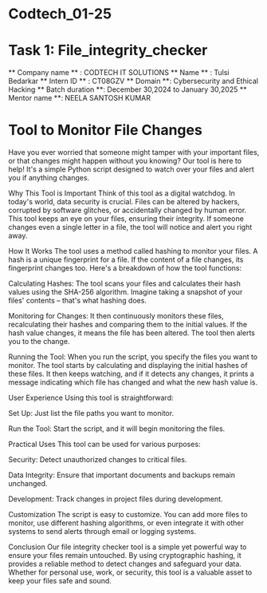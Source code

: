 # Codtech_01-25
# Task 1: File_integrity_checker 
** Company name ** : CODTECH IT SOLUTIONS 
** Name ** : Tulsi Bedarkar
** Intern ID ** : CT08GZV
** Domain **: Cybersecurity and Ethical Hacking
** Batch duration **: December 30,2024 to January 30,2025
** Mentor name **: NEELA SANTOSH KUMAR
# Tool to Monitor File Changes
Have you ever worried that someone might tamper with your important files, or that changes might happen without you knowing? Our tool is here to help! It's a simple Python script designed to watch over your files and alert you if anything changes.

Why This Tool is Important
Think of this tool as a digital watchdog. In today's world, data security is crucial. Files can be altered by hackers, corrupted by software glitches, or accidentally changed by human error. This tool keeps an eye on your files, ensuring their integrity. If someone changes even a single letter in a file, the tool will notice and alert you right away.

How It Works
The tool uses a method called hashing to monitor your files. A hash is a unique fingerprint for a file. If the content of a file changes, its fingerprint changes too. Here's a breakdown of how the tool functions:

Calculating Hashes: The tool scans your files and calculates their hash values using the SHA-256 algorithm. Imagine taking a snapshot of your files' contents – that's what hashing does.

Monitoring for Changes: It then continuously monitors these files, recalculating their hashes and comparing them to the initial values. If the hash value changes, it means the file has been altered. The tool then alerts you to the change.

Running the Tool: When you run the script, you specify the files you want to monitor. The tool starts by calculating and displaying the initial hashes of these files. It then keeps watching, and if it detects any changes, it prints a message indicating which file has changed and what the new hash value is.

User Experience
Using this tool is straightforward:

Set Up: Just list the file paths you want to monitor.

Run the Tool: Start the script, and it will begin monitoring the files.

Practical Uses
This tool can be used for various purposes:

Security: Detect unauthorized changes to critical files.

Data Integrity: Ensure that important documents and backups remain unchanged.

Development: Track changes in project files during development.

Customization
The script is easy to customize. You can add more files to monitor, use different hashing algorithms, or even integrate it with other systems to send alerts through email or logging systems.

Conclusion
Our file integrity checker tool is a simple yet powerful way to ensure your files remain untouched. By using cryptographic hashing, it provides a reliable method to detect changes and safeguard your data. Whether for personal use, work, or security, this tool is a valuable asset to keep your files safe and sound.
